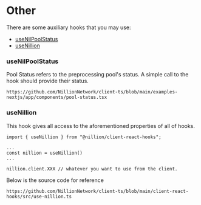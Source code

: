 # Other

There are some auxiliary hooks that you may use:
- [useNilPoolStatus](#usenilpoolstatus)
- [useNillion](#usenillion)

### useNilPoolStatus
Pool Status refers to the preprocessing pool's status. A simple call to the hook should provide their status.

```tsx reference showGithubLink
https://github.com/NillionNetwork/client-ts/blob/main/examples-nextjs/app/components/pool-status.tsx
```

### useNillion
This hook gives all access to the aforementioned properties of all of hooks.

```tsx
import { useNillion } from "@nillion/client-react-hooks";

...
const nillion = useNillion()
...

nillion.client.XXX // whatever you want to use from the client.

```

Below is the source code for reference

```tsx reference showGithubLink
https://github.com/NillionNetwork/client-ts/blob/main/client-react-hooks/src/use-nillion.ts
```
